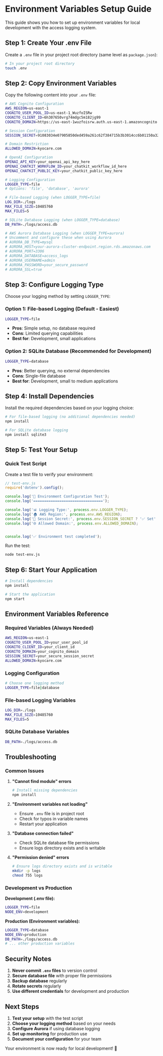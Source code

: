 # Environment Variables Setup Guide

This guide shows you how to set up environment variables for local development with the access logging system.

## Step 1: Create Your .env File

Create a `.env` file in your project root directory (same level as `package.json`):

```bash
# In your project root directory
touch .env
```

## Step 2: Copy Environment Variables

Copy the following content into your `.env` file:

```bash
# AWS Cognito Configuration
AWS_REGION=us-east-1
COGNITO_USER_POOL_ID=us-east-1_WuzfoISRw
COGNITO_CLIENT_ID=6h307650vrg74mdgc5m182jg99
COGNITO_DOMAIN=https://us-east-1wuzfoisrw.auth.us-east-1.amazoncognito.com

# Session Configuration
SESSION_SECRET=91083034e07905850ded459a261c62f384715b3b3014cc6b01150a324969ff21

# Domain Restriction
ALLOWED_DOMAIN=kyocare.com

# OpenAI Configuration
OPENAI_API_KEY=your_openai_api_key_here
OPENAI_CHATKIT_WORKFLOW_ID=your_chatkit_workflow_id_here
OPENAI_CHATKIT_PUBLIC_KEY=your_chatkit_public_key_here

# Logging Configuration
LOGGER_TYPE=file
# Options: 'file', 'database', 'aurora'

# File-based Logging (when LOGGER_TYPE=file)
LOG_DIR=./logs
MAX_FILE_SIZE=10485760
MAX_FILES=5

# SQLite Database Logging (when LOGGER_TYPE=database)
DB_PATH=./logs/access.db

# AWS Aurora Database Logging (when LOGGER_TYPE=aurora)
# Uncomment and configure these when using Aurora
# AURORA_DB_TYPE=mysql
# AURORA_HOST=your-aurora-cluster-endpoint.region.rds.amazonaws.com
# AURORA_PORT=3306
# AURORA_DATABASE=access_logs
# AURORA_USERNAME=admin
# AURORA_PASSWORD=your_secure_password
# AURORA_SSL=true
```

## Step 3: Configure Logging Type

Choose your logging method by setting `LOGGER_TYPE`:

### Option 1: File-based Logging (Default - Easiest)
```bash
LOGGER_TYPE=file
```
- **Pros**: Simple setup, no database required
- **Cons**: Limited querying capabilities
- **Best for**: Development, small applications

### Option 2: SQLite Database (Recommended for Development)
```bash
LOGGER_TYPE=database
```
- **Pros**: Better querying, no external dependencies
- **Cons**: Single-file database
- **Best for**: Development, small to medium applications


## Step 4: Install Dependencies

Install the required dependencies based on your logging choice:

```bash
# For file-based logging (no additional dependencies needed)
npm install

# For SQLite database logging
npm install sqlite3

```

## Step 5: Test Your Setup

### Quick Test Script

Create a test file to verify your environment:

```javascript
// test-env.js
require('dotenv').config();

console.log('🔧 Environment Configuration Test');
console.log('================================');

console.log('📊 Logging Type:', process.env.LOGGER_TYPE);
console.log('🏠 AWS Region:', process.env.AWS_REGION);
console.log('🔐 Session Secret:', process.env.SESSION_SECRET ? '✅ Set' : '❌ Missing');
console.log('🌐 Allowed Domain:', process.env.ALLOWED_DOMAIN);


console.log('✅ Environment test completed');
```

Run the test:
```bash
node test-env.js
```

## Step 6: Start Your Application

```bash
# Install dependencies
npm install

# Start the application
npm start
```

## Environment Variables Reference

### Required Variables (Always Needed)
```bash
AWS_REGION=us-east-1
COGNITO_USER_POOL_ID=your_user_pool_id
COGNITO_CLIENT_ID=your_client_id
COGNITO_DOMAIN=your_cognito_domain
SESSION_SECRET=your_secure_session_secret
ALLOWED_DOMAIN=kyocare.com
```

### Logging Configuration
```bash
# Choose one logging method
LOGGER_TYPE=file|database
```

### File-based Logging Variables
```bash
LOG_DIR=./logs
MAX_FILE_SIZE=10485760
MAX_FILES=5
```

### SQLite Database Variables
```bash
DB_PATH=./logs/access.db
```


## Troubleshooting

### Common Issues

1. **"Cannot find module" errors**
   ```bash
   # Install missing dependencies
   npm install
   ```

2. **"Environment variables not loading"**
   - Ensure `.env` file is in project root
   - Check for typos in variable names
   - Restart your application

3. **"Database connection failed"**
   - Check SQLite database file permissions
   - Ensure logs directory exists and is writable

4. **"Permission denied" errors**
   ```bash
   # Ensure logs directory exists and is writable
   mkdir -p logs
   chmod 755 logs
   ```

### Development vs Production

**Development (.env file):**
```bash
LOGGER_TYPE=file
NODE_ENV=development
```

**Production (Environment variables):**
```bash
LOGGER_TYPE=database
NODE_ENV=production
DB_PATH=./logs/access.db
# ... other production variables
```

## Security Notes

1. **Never commit `.env` files** to version control
2. **Secure database file** with proper file permissions
3. **Backup database** regularly
4. **Rotate secrets** regularly
5. **Use different credentials** for development and production

## Next Steps

1. **Test your setup** with the test script
2. **Choose your logging method** based on your needs
3. **Configure Aurora** if using database logging
4. **Set up monitoring** for production use
5. **Document your configuration** for your team

Your environment is now ready for local development! 🚀

